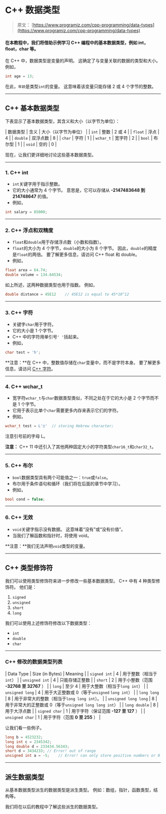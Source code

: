 # C++ 数据类型

> 原文： [https://www.programiz.com/cpp-programming/data-types](https://www.programiz.com/cpp-programming/data-types)

#### 在本教程中，我们将借助示例学习 C++ 编程中的基本数据类型，例如 int，float，char 等。

在 C++ 中，数据类型是变量的声明。 这确定了与变量关联的数据的类型和大小。 例如，

```cpp
int age = 13; 
```

在此，`年龄`是类型`int`的变量。 这意味着该变量只能存储 2 或 4 个字节的整数。

* * *

## C++ 基本数据类型

下表显示了基本数据类型，其含义和大小（以字节为单位）：

| 数据类型 | 含义 | 大小（以字节为单位） |
| `int` | 整数 | 2 或 4 |
| `float` | 浮点 | 4 |
| `double` | 双浮点数 | 8 |
| `char` | 字符 | 1 |
| `wchar_t` | 宽字符 | 2 |
| `bool` | 布尔型 | 1 |
| `void` | 空的 | 0 |

现在，让我们更详细地讨论这些基本数据类型。

* * *

### 1\. C++  int

*   `int`关键字用于指示整数。
*   它的大小通常为 4 个字节。 意思是，它可以存储从 **-2147483648 到 214748647** 的值。
*   例如，

```cpp
int salary = 85000; 
```

* * *

### 2\. C++ 浮点和双精度

*   `float`和`double`用于存储浮点数（小数和指数）。
*   `float`的大小为 4 个字节，`double`的大小为 8 个字节。 因此，`double`的精度是`float`的两倍。 要了解更多信息，请访问 C++  float 和 double。
*   例如，

```cpp
float area = 64.74;
double volume = 134.64534; 
```

如上所述，这两种数据类型也用于指数。 例如，

```cpp
double distance = 45E12    // 45E12 is equal to 45*10^12 
```

* * *

### 3\. C++ 字符

*   关键字`char`用于字符。
*   它的大小是 1 个字节。
*   C++ 中的字符用单引号`' '`括起来。
*   例如，

```cpp
char test = 'h'; 
```

**注意：**在 C++ 中，整数值存储在`char`变量中，而不是字符本身。 要了解更多信息，请访问 [C++ 字符](https://www.programiz.com/cpp-programming/char)。

* * *

### 4\. C++  wchar_t

*   宽字符`wchar_t`与`char`数据类型类似，不同之处在于它的大小是 2 个字节而不是 1 个字节。
*   它用于表示比单个`char`需要更多内存来表示它们的字符。
*   例如，

```cpp
wchar_t test = L'ם'  // storing Hebrew character; 
```

注意引号前的字母 L。

**注意：** C++  11 中还引入了其他两种固定大小的字符类型`char16_t`和`char32_t`。

* * *

### 5\. C++ 布尔

*   `bool`数据类型具有两个可能值之一：`true`或`false`。
*   布尔用于条件语句和循环（我们将在后面的章节中学习）。
*   例如，

```cpp
bool cond = false; 
```

* * *

### 6\. C++ 无效

*   `void`关键字指示没有数据。 这意味着“没有”或“没有价值”。
*   当我们了解函数和指针时，将使用 void。

**注意：**我们无法声明`void`类型的变量。

* * *

## C++ 类型修饰符

我们可以使用类型修饰符来进一步修改一些基本数据类型。 C++ 中有 4 种类型修饰符。 他们是：

1.  `signed`
2.  `unsigned`
3.  `short`
4.  `long`

我们可以使用上述修饰符修改以下数据类型：

*   `int`
*   `double`
*   `char`

* * *

### C++ 修改的数据类型列表

| Data Type | Size (in Bytes) | Meaning |
| `signed int` | 4 | 用于整数（相当于`int`） |
| `unsigned int` | 4 | 只能存储正整数 |
| `short` | 2 | 用于小整数（范围 **-32768 至 32767** ） |
| `long` | 至少 4 | 用于大整数（相当于`long int`） |
| `unsigned long` | 4 | 用于大正整数或 0（等于`unsigned` `long int`） |
| `long long` | 8 | 用于非常大的整数（相当于`long long int`）。 |
| `unsigned long long` | 8 | 用于非常大的正整数或 0（等于`unsigned long long int`） |
| `long double` | 8 | 用于大浮点数 |
| `signed char` | 1 | 用于字符（保证范围 **-127 至 127** ） |
| `unsigned char` | 1 | 用于字符（范围 **0 至 255** ） |

让我们看一些例子。

```cpp
long b = 4523232;
long int c = 2345342;
long double d = 233434.56343;
short d = 3434233; // Error! out of range
unsigned int a = -5;    // Error! can only store positive numbers or 0 
```

* * *

## 派生数据类型

从基本数据类型派生的数据类型是派生类型。 例如：数组，指针，函数类型，结构等。

我们将在以后的教程中了解这些派生的数据类型。